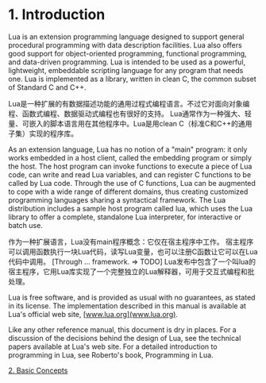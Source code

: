 
# 1. Introduction

Lua is an extension programming language designed to support 
general procedural programming with data description facilities. 
Lua also offers good support for object-oriented programming, functional programming, and data-driven programming. 
Lua is intended to be used as a powerful, lightweight, embeddable scripting language for any program that needs one.
Lua is implemented as a library, written in clean C, the common subset of Standard C and C++. 

Lua是一种扩展的有数据描述功能的通用过程式编程语言。不过它对面向对象编程、函数式编程、数据驱动式编程也有很好的支持。
Lua通常作为一种强大、轻量、可嵌入的脚本语言用在其他程序中。Lua是用clean C（标准C和C++的通用子集）实现的程序库。

As an extension language, Lua has no notion of a "main" program: 
it only works embedded in a host client, called the embedding program or simply the host. 
The host program can invoke functions to execute a piece of Lua code, 
can write and read Lua variables, and can register C functions to be called by Lua code. 
Through the use of C functions, Lua can be augmented to cope with a wide range of different domains, 
thus creating customized programming languages sharing a syntactical framework. 
The Lua distribution includes a sample host program called lua, which uses the Lua library to offer a complete, 
standalone Lua interpreter, for interactive or batch use.

作为一种扩展语言，Lua没有main程序概念：它仅在宿主程序中工作。
宿主程序可以调用函数执行一块Lua代码，读写Lua变量，也可以注册C函数让它可以在Lua代码中调用。
[Through ... framework. => TODO] 
Lua发布中包含了一个叫lua的宿主程序，它用Lua库实现了一个完整独立的Lua解释器，可用于交互式编程和批处理。

Lua is free software, and is provided as usual with no guarantees, as stated in its license. 
The implementation described in this manual is available at Lua's official web site, [www.lua.org](www.lua.org).

Like any other reference manual, this document is dry in places. 
For a discussion of the decisions behind the design of Lua, see the technical papers available at Lua's web site. 
For a detailed introduction to programming in Lua, see Roberto's book, Programming in Lua. 

[2. Basic Concepts](../2-basic-concepts/2.1-values-and-types.md)
